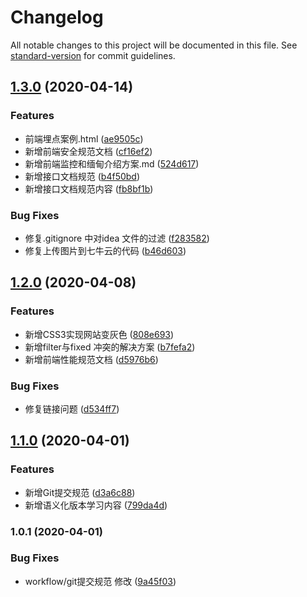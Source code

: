 # Changelog

All notable changes to this project will be documented in this file. See [standard-version](https://github.com/conventional-changelog/standard-version) for commit guidelines.

## [1.3.0](https://github.com/Wangenbo/notes/compare/v1.2.0...v1.3.0) (2020-04-14)


### Features

* 前端埋点案例.html ([ae9505c](https://github.com/Wangenbo/notes/commit/ae9505cc5230c02bb2dca4e3448811b18d69b83c))
* 新增前端安全规范文档 ([cf16ef2](https://github.com/Wangenbo/notes/commit/cf16ef265b390465f17b5e26f0b502c136bd6899))
* 新增前端监控和缅甸介绍方案.md ([524d617](https://github.com/Wangenbo/notes/commit/524d6174a9222dbdec30ef7f225985c296bdd893))
* 新增接口文档规范 ([b4f50bd](https://github.com/Wangenbo/notes/commit/b4f50bdf97959f9f553b142c710d67b49ffe447b))
* 新增接口文档规范内容 ([fb8bf1b](https://github.com/Wangenbo/notes/commit/fb8bf1b2f6f7d03bb8e41609b2d5ed00b07d3ac5))


### Bug Fixes

* 修复.gitignore 中对idea 文件的过滤 ([f283582](https://github.com/Wangenbo/notes/commit/f2835825554396e9ab0bef04265abf281f49bd2a))
* 修复上传图片到七牛云的代码 ([b46d603](https://github.com/Wangenbo/notes/commit/b46d603fb6512b4c2fc8dc7ec771372be2146cc8))

## [1.2.0](https://github.com/Wangenbo/notes/compare/v1.1.0...v1.2.0) (2020-04-08)


### Features

* 新增CSS3实现网站变灰色 ([808e693](https://github.com/Wangenbo/notes/commit/808e69329c11404edf39eec3865008fc4f4f7256))
* 新增filter与fixed 冲突的解决方案 ([b7fefa2](https://github.com/Wangenbo/notes/commit/b7fefa2963f9fc71338fbf9b57bde8545111c5f6))
* 新增前端性能规范文档 ([d5976b6](https://github.com/Wangenbo/notes/commit/d5976b6bddecc28dd177c7960881bdefcccde2de))


### Bug Fixes

* 修复链接问题 ([d534ff7](https://github.com/Wangenbo/notes/commit/d534ff77b8eb9b611735c94e345864a866ba6e03))

## [1.1.0](https://github.com/Wangenbo/notes/compare/v1.0.5...v1.1.0) (2020-04-01)


### Features

* 新增Git提交规范 ([d3a6c88](https://github.com/Wangenbo/notes/commit/d3a6c889392f6a144d768915adcd9a804a20ae00))
* 新增语义化版本学习内容 ([799da4d](https://github.com/Wangenbo/notes/commit/799da4d8740eec102791b005b381d4dcdb93e467))


### 1.0.1 (2020-04-01)


### Bug Fixes

* workflow/git提交规范 修改 ([9a45f03](https://github.com/Wangenbo/notes/commit/9a45f03a0bcd7c8cea852f137c08bc9f00ad5d58))
